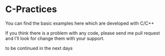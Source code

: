 # C-Practices

You can find the basic examples here which are developed with C/C++

If you think there is a problem with any code, please send me pull request and I'll look for change them with your support.

to be continued in the next days
